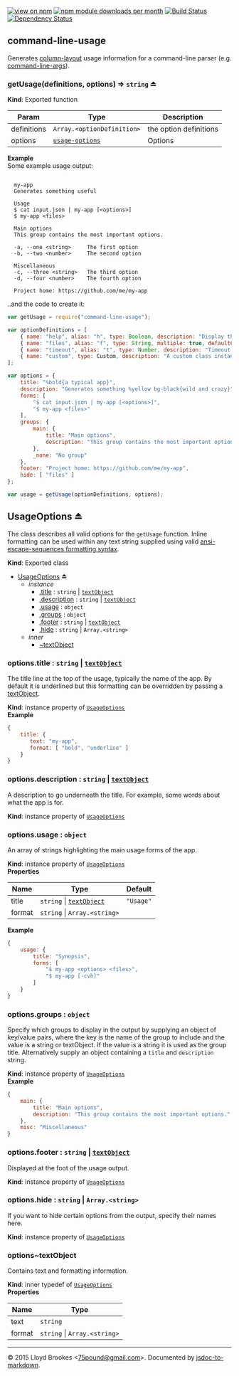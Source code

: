 [![view on npm](http://img.shields.io/npm/v/command-line-usage.svg)](https://www.npmjs.org/package/command-line-usage)
[![npm module downloads per month](http://img.shields.io/npm/dm/command-line-usage.svg)](https://www.npmjs.org/package/command-line-usage)
[![Build Status](https://travis-ci.org/75lb/command-line-usage.svg?branch=master)](https://travis-ci.org/75lb/command-line-usage)
[![Dependency Status](https://david-dm.org/75lb/command-line-usage.svg)](https://david-dm.org/75lb/command-line-usage)

<a name="module_command-line-usage"></a>
## command-line-usage
Generates [column-layout](http://github.com/75lb/column-layout) usage information for a command-line parser (e.g. [command-line-args](http://github.com/75lb/command-line-args)).

<a name="exp_module_command-line-usage--getUsage"></a>
### getUsage(definitions, options) ⇒ <code>string</code> ⏏
**Kind**: Exported function  

| Param | Type | Description |
| --- | --- | --- |
| definitions | <code>Array.&lt;optionDefinition&gt;</code> | the option definitions |
| options | <code>[usage-options](#module_usage-options)</code> | Options |

**Example**  
Some example usage output: 
```

  my-app
  Generates something useful

  Usage
  $ cat input.json | my-app [<options>]
  $ my-app <files>

  Main options
  This group contains the most important options.

  -a, --one <string>     The first option
  -b, --two <number>     The second option

  Miscellaneous
  -c, --three <string>   The third option
  -d, --four <number>    The fourth option

  Project home: https://github.com/me/my-app

```

..and the code to create it:
```js
var getUsage = require("command-line-usage");

var optionDefinitions = [
    { name: "help", alias: "h", type: Boolean, description: "Display this usage guide.", group: "main" },
    { name: "files", alias: "f", type: String, multiple: true, defaultOption: true, description: "The input files to process", group: "main" },
    { name: "timeout", alias: "t", type: Number, description: "Timeout value in ms", group: "main" },
    { name: "custom", type: Custom, description: "A custom class instance"}
];

var options = {
    title: "%bold{a typical app}",
    description: "Generates something %yellow bg-black{wild and crazy}",
    forms: [
        "$ cat input.json | my-app [<options>]",
        "$ my-app <files>"
    ],
    groups: {
        main: {
            title: "Main options",
            description: "This group contains the most important options."
        },
        _none: "No group"
    },
    footer: "Project home: https://github.com/me/my-app",
    hide: [ "files" ]
};

var usage = getUsage(optionDefinitions, options);
```


<a name="exp_module_usage-options--UsageOptions"></a>
## UsageOptions ⏏
The class describes all valid options for the `getUsage` function. Inline formatting can be used within any text string supplied using valid [ansi-escape-sequences formatting syntax](https://github.com/75lb/ansi-escape-sequences#module_ansi-escape-sequences.format).

**Kind**: Exported class  
* [UsageOptions](#exp_module_usage-options--UsageOptions) ⏏
  * _instance_
    * [.title](#module_usage-options--UsageOptions+title) : <code>string</code> &#124; <code>[textObject](#module_usage-options--UsageOptions..textObject)</code>
    * [.description](#module_usage-options--UsageOptions+description) : <code>string</code> &#124; <code>[textObject](#module_usage-options--UsageOptions..textObject)</code>
    * [.usage](#module_usage-options--UsageOptions+usage) : <code>object</code>
    * [.groups](#module_usage-options--UsageOptions+groups) : <code>object</code>
    * [.footer](#module_usage-options--UsageOptions+footer) : <code>string</code> &#124; <code>[textObject](#module_usage-options--UsageOptions..textObject)</code>
    * [.hide](#module_usage-options--UsageOptions+hide) : <code>string</code> &#124; <code>Array.&lt;string&gt;</code>
  * _inner_
    * [~textObject](#module_usage-options--UsageOptions..textObject)

<a name="module_usage-options--UsageOptions+title"></a>
### options.title : <code>string</code> &#124; <code>[textObject](#module_usage-options--UsageOptions..textObject)</code>
The title line at the top of the usage, typically the name of the app. By default it is underlined but this formatting can be overridden by passing a [textObject](#module_usage-options--UsageOptions..textObject).

**Kind**: instance property of <code>[UsageOptions](#exp_module_usage-options--UsageOptions)</code>  
**Example**  
```js
{
    title: {
       text: "my-app",
       format: [ "bold", "underline" ]
    }
}
```
<a name="module_usage-options--UsageOptions+description"></a>
### options.description : <code>string</code> &#124; <code>[textObject](#module_usage-options--UsageOptions..textObject)</code>
A description to go underneath the title. For example, some words about what the app is for.

**Kind**: instance property of <code>[UsageOptions](#exp_module_usage-options--UsageOptions)</code>  
<a name="module_usage-options--UsageOptions+usage"></a>
### options.usage : <code>object</code>
An array of strings highlighting the main usage forms of the app.

**Kind**: instance property of <code>[UsageOptions](#exp_module_usage-options--UsageOptions)</code>  
**Properties**

| Name | Type | Default |
| --- | --- | --- |
| title | <code>string</code> &#124; <code>[textObject](#module_usage-options--UsageOptions..textObject)</code> | <code>&quot;Usage&quot;</code> | 
| format | <code>string</code> &#124; <code>Array.&lt;string&gt;</code> |  | 

**Example**  
```js
{
    usage: {
        title: "Synopsis",
        forms: [
            "$ my-app <options> <files>",
            "$ my-app [-cvh]"
        ]
    }
}
```
<a name="module_usage-options--UsageOptions+groups"></a>
### options.groups : <code>object</code>
Specify which groups to display in the output by supplying an object of key/value pairs, where the key is the name of the group to include and the value is a string or textObject. If the value is a string it is used as the group title. Alternatively supply an object containing a `title` and `description` string.

**Kind**: instance property of <code>[UsageOptions](#exp_module_usage-options--UsageOptions)</code>  
**Example**  
```js
{
    main: { 
        title: "Main options",
        description: "This group contains the most important options."
    },
    misc: "Miscellaneous"
}
```
<a name="module_usage-options--UsageOptions+footer"></a>
### options.footer : <code>string</code> &#124; <code>[textObject](#module_usage-options--UsageOptions..textObject)</code>
Displayed at the foot of the usage output.

**Kind**: instance property of <code>[UsageOptions](#exp_module_usage-options--UsageOptions)</code>  
<a name="module_usage-options--UsageOptions+hide"></a>
### options.hide : <code>string</code> &#124; <code>Array.&lt;string&gt;</code>
If you want to hide certain options from the output, specify their names here.

**Kind**: instance property of <code>[UsageOptions](#exp_module_usage-options--UsageOptions)</code>  
<a name="module_usage-options--UsageOptions..textObject"></a>
### options~textObject
Contains text and formatting information.

**Kind**: inner typedef of <code>[UsageOptions](#exp_module_usage-options--UsageOptions)</code>  
**Properties**

| Name | Type |
| --- | --- |
| text | <code>string</code> | 
| format | <code>string</code> &#124; <code>Array.&lt;string&gt;</code> | 



* * *

&copy; 2015 Lloyd Brookes \<75pound@gmail.com\>. Documented by [jsdoc-to-markdown](https://github.com/75lb/jsdoc-to-markdown).
